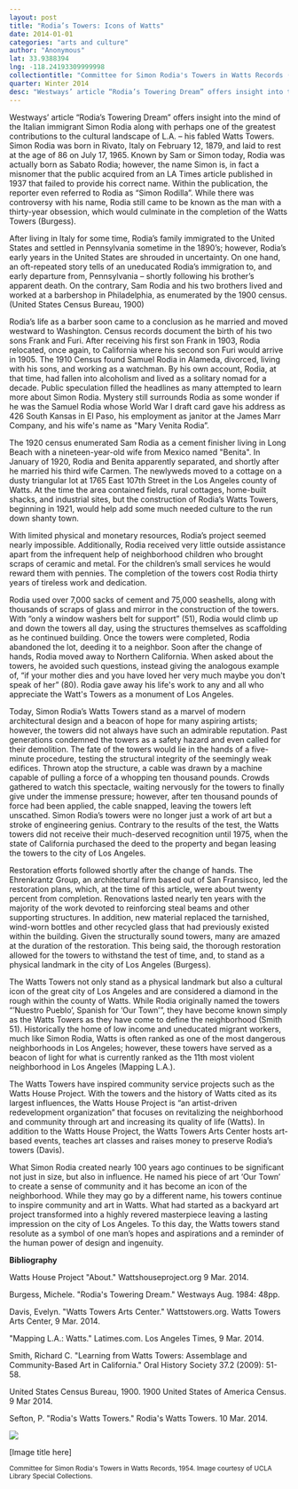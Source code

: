 ```yaml
---
layout: post
title: "Rodia’s Towers: Icons of Watts"
date: 2014-01-01
categories: "arts and culture"
author: "Anonymous"
lat: 33.9388394
lng: -118.24193309999998
collectiontitle: "Committee for Simon Rodia's Towers in Watts Records (Collection 1388), UCLA Library Special Collections"
quarter: Winter 2014
desc: "Westways’ article “Rodia’s Towering Dream” offers insight into the mind of the Italian immigrant Simon Rodia along with perhaps one of the greatest contributions to the cultural landscape of L.A. – his fabled Watts Towers. Simon Rodia was born in Rivato, Italy on February 12, 1879, and laid to rest at the age of 86 on July 17, 1965. Known by Sam or Simon today, Rodia was actually born as Sabato Rodia; however, the name Simon is, in fact a misnomer that the public acquired from an LA Times article published in 1937 that failed to provide his correct name. Within the publication, the reporter even referred to Rodia as “Simon Rodilla”. While there was controversy with his name, Rodia still came to be known as the man with a thirty-year obsession, which would culminate in the completion of the Watts Towers (Burgess)."
---
```

<foreign>Westways’</foreign> article “Rodia’s Towering Dream” offers insight into the mind of the Italian immigrant Simon Rodia along with perhaps one of the greatest contributions to the cultural landscape of L.A. – his fabled Watts Towers. Simon Rodia was born in Rivato, Italy on February 12, 1879, and laid to rest at the age of 86 on July 17, 1965. Known by Sam or Simon today, Rodia was actually born as Sabato Rodia; however, the name Simon is, in fact a misnomer that the public acquired from an LA Times article published in 1937 that failed to provide his correct name. Within the publication, the reporter even referred to Rodia as “Simon Rodilla”. While there was controversy with his name, Rodia still came to be known as the man with a thirty-year obsession, which would culminate in the completion of the Watts Towers (Burgess).

After living in Italy for some time, Rodia’s family immigrated to the United States and settled in Pennsylvania sometime in the 1890’s; however, Rodia’s early years in the United States are shrouded in uncertainty. On one hand, an oft-repeated story tells of an uneducated Rodia’s immigration to, and early departure from, Pennsylvania – shortly following his brother’s apparent death. On the contrary, Sam Rodia and his two brothers lived and worked at a barbershop in Philadelphia, as enumerated by the 1900 census. (United States Census Bureau, 1900)

Rodia’s life as a barber soon came to a conclusion as he married and moved westward to Washington. Census records document the birth of his two sons Frank and Furi. After receiving his first son Frank in 1903, Rodia relocated, once again, to California where his second son Furi would arrive in 1905. The 1910 Census found Samuel Rodia in Alameda, divorced, living with his sons, and working as a watchman. By his own account, Rodia, at that time, had fallen into alcoholism and lived as a solitary nomad for a decade. Public speculation filled the headlines as many attempted to learn more about Simon Rodia. Mystery still surrounds Rodia as some wonder if he was the Samuel Rodia whose World War I draft card gave his address as 426 South Kansas in El Paso, his employment as janitor at the James Marr Company, and his wife's name as &quot;Mary Venita Rodia”.

The 1920 census enumerated Sam Rodia as a cement finisher living in Long Beach with a nineteen-year-old wife from Mexico named &quot;Benita&quot;. In January of 1920, Rodia and Benita apparently separated, and shortly after he married his third wife Carmen. The newlyweds moved to a cottage on a dusty triangular lot at 1765 East 107th Street in the Los Angeles county of Watts. At the time the area contained fields, rural cottages, home-built shacks, and industrial sites, but the construction of Rodia’s Watts Towers, beginning in 1921, would help add some much needed culture to the run down shanty town.

With limited physical and monetary resources, Rodia’s project seemed nearly impossible. Additionally, Rodia received very little outside assistance apart from the infrequent help of neighborhood children who brought scraps of ceramic and metal. For the children’s small services he would reward them with pennies. The completion of the towers cost Rodia thirty years of tireless work and dedication.

Rodia used over 7,000 sacks of cement and 75,000 seashells, along with thousands of scraps of glass and mirror in the construction of the towers. With “only a window washers belt for support” (51), Rodia would climb up and down the towers all day, using the structures themselves as scaffolding as he continued building. Once the towers were completed, Rodia abandoned the lot, deeding it to a neighbor. Soon after the change of hands, Rodia moved away to Northern California. When asked about the towers, he avoided such questions, instead giving the analogous example of, “if your mother dies and you have loved her very much maybe you don't speak of her” (80).  Rodia gave away his life's work to any and all who appreciate the Watt's Towers as a monument of Los Angeles.

Today, Simon Rodia’s Watts Towers stand as a marvel of modern architectural design and a beacon of hope for many aspiring artists; however, the towers did not always have such an admirable reputation. Past generations condemned the towers as a safety hazard and even called for their demolition. The fate of the towers would lie in the hands of a five-minute procedure, testing the structural integrity of the seemingly weak edifices. Thrown atop the structure, a cable was drawn by a machine capable of pulling a force of a whopping ten thousand pounds. Crowds gathered to watch this spectacle, waiting nervously for the towers to finally give under the immense pressure; however, after ten thousand pounds of force had been applied, the cable snapped, leaving the towers left unscathed. Simon Rodia’s towers were no longer just a work of art but a stroke of engineering genius. Contrary to the results of the test, the Watts towers did not receive their much-deserved recognition until 1975, when the state of California purchased the deed to the property and began leasing the towers to the city of Los Angeles.

Restoration efforts followed shortly after the change of hands. The Ehrenkrantz Group, an architectural firm based out of San Fransisco, led the restoration plans, which, at the time of this article, were about twenty percent from completion. Renovations lasted nearly ten years with the majority of the work devoted to reinforcing steal beams and other supporting structures. In addition, new material replaced the tarnished, wind-worn bottles and other recycled glass that had previously existed within the building. Given the structurally sound towers, many are amazed at the duration of the restoration. This being said, the thorough restoration allowed for the towers to withstand the test of time, and, to stand as a physical landmark in the city of Los Angeles (Burgess).

The Watts Towers not only stand as a physical landmark but also a cultural icon of the great city of Los Angeles and are considered a diamond in the rough within the county of Watts. While Rodia originally named the towers “’Nuestro Pueblo’, Spanish for ‘Our Town’”, they have become known simply as the Watts Towers as they have come to define the neighborhood (Smith 51). Historically the home of low income and uneducated migrant workers, much like Simon Rodia, Watts is often ranked as one of the most dangerous neighborhoods in Los Angeles; however, these towers have served as a beacon of light for what is currently ranked as the 11th most violent neighborhood in Los Angeles (Mapping L.A.).

The Watts Towers have inspired community service projects such as the Watts House Project. With the towers and the history of Watts cited as its largest influences, the Watts House Project is “an artist-driven redevelopment organization” that focuses on revitalizing the neighborhood and community through art and increasing its quality of life (Watts). In addition to the Watts House Project, the Watts Towers Arts Center hosts art-based events, teaches art classes and raises money to preserve Rodia’s towers (Davis).

What Simon Rodia created nearly 100 years ago continues to be significant not just in size, but also in influence. He named his piece of art ‘Our Town’ to create a sense of community and it has become an icon of the neighborhood. While they may go by a different name, his towers continue to inspire community and art in Watts. What had started as a backyard art project transformed into a highly revered masterpiece leaving a lasting impression on the city of Los Angeles. To this day, the Watts towers stand resolute as a symbol of one man’s hopes and aspirations and a reminder of the human power of design and ingenuity.


**Bibliography**

Watts House Project &quot;About.&quot; Wattshouseproject.org 9 Mar. 2014.

Burgess, Michele. &quot;Rodia's Towering Dream.&quot; Westways Aug. 1984: 48pp.

Davis, Evelyn. &quot;Watts Towers Arts Center.&quot; Wattstowers.org. Watts Towers Arts Center, 9 Mar. 2014.

&quot;Mapping L.A.: Watts.&quot; Latimes.com. Los Angeles Times, 9 Mar. 2014.

Smith, Richard C. &quot;Learning from Watts Towers: Assemblage and Community-Based Art in California.&quot; Oral History Society 37.2 (2009): 51-58.

United States Census Bureau, 1900. 1900 United States of America Census. 9 Mar 2014.

Sefton, P. &quot;Rodia's Watts Towers.&quot; Rodia's Watts Towers. 10 Mar. 2014.


<img src='../images/nameofimagefile.jpg' alttext='[visual description of the image here. this is not a caption! describe the image briefly for the sight-impaired. it will be read aloud by screen readers.]'>
<figcaption><p>[Image title here]</p><p><small>Committee for Simon Rodia's Towers in Watts Records, 1954. Image courtesy of UCLA Library Special Collections.</small></p>
